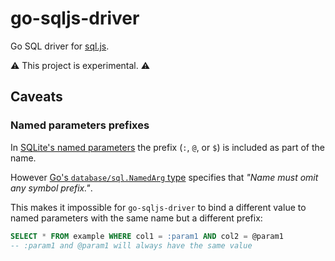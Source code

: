 # go-sqljs-driver

Go SQL driver for [sql.js](https://github.com/sql-js/sql.js).

⚠️ This project is experimental. ⚠️

## Caveats

### Named parameters prefixes

In [SQLite's named parameters](https://www.sqlite.org/lang_expr.html#varparam) the prefix (`:`, `@`, or `$`) is included as part of the name.

However [Go's `database/sql.NamedArg` type](https://pkg.go.dev/database/sql#NamedArg) specifies that *"Name must omit any symbol prefix."*.

This makes it impossible for `go-sqljs-driver` to bind a different value to named parameters with the same name but a different prefix:

```sql
SELECT * FROM example WHERE col1 = :param1 AND col2 = @param1
-- :param1 and @param1 will always have the same value
```

